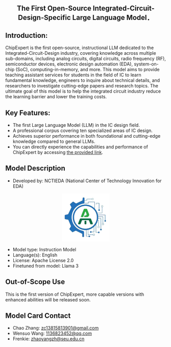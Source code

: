 <h2 align="center"><b>The First Open-Source Integrated-Circuit-Design-Specific Large Language Model．</b></h2>

## Introduction:
ChipExpert is the first open-source, instructional LLM dedicated to the Integrated-Circuit-Design industry, covering knowledge across multiple sub-domains, including analog circuits, digital circuits, radio frequency (RF), semiconductor devices, electronic design automation (EDA), system-on-chip (SoC), computing-in-memory, and more. This model aims to provide teaching assistant services for students in the field of IC to learn fundamental knowledge, engineers to inquire about technical details, and researchers to investigate cutting-edge papers and research topics. The ultimate goal of this model is to help the integrated circuit industry reduce the learning barrier and lower the training costs.

## Key Features:
- The first Large Language Model (LLM) in the IC design field. 
- A professional corpus covering ten specialized areas of IC design. 
- Achieves superior performance in both foundational and cutting-edge knowledge compared to general LLMs. 
- You can directly experience the capabilities and performance of ChipExpert by accessing [the provided link](http://27.18.114.16:23023). 

## Model Description
<!-- Provide a longer summary of what this model is. -->

- Developed by: NCTIEDA (National Center of Technology Innovation for EDA)
<div align="center">
  <img src="images/logo.png" alt="" width="150" height="150">
</div>

- Model type: Instruction Model
- Language(s): English
- License: Apache License 2.0
- Finetuned from model: Llama 3

## Out-of-Scope Use
<!-- This section addresses misuse, malicious use, and uses that the model will not work well for. -->
This is the first version of ChipExpert, more capable versions with enhanced abilities will be released soon.

## Model Card Contact

- Chao Zhang: zc13815813901@gmail.com
- Wensuo Wang: 1136823452@qq.com
- Frenkie: zhaoyangzh@seu.edu.cn
